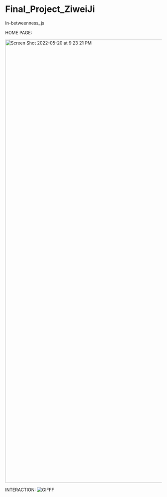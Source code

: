 # Final_Project_ZiweiJi
 In-betweenness_js
 
 HOME PAGE:
 
 <img width="1422" alt="Screen Shot 2022-05-20 at 9 23 21 PM" src="https://user-images.githubusercontent.com/67442307/169634624-eafe534d-f5d2-49a9-a62d-f41cdb11e80d.png">
 
 
 INTERACTION:
 ![GIFFF](https://user-images.githubusercontent.com/67442307/169634659-ca97647c-011e-4e16-8475-5866072c0a85.gif)





 
